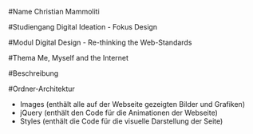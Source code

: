 #Name
Christian Mammoliti

#Studiengang
Digital Ideation - Fokus Design

#Modul
Digital Design - Re-thinking the Web-Standards

#Thema
Me, Myself and the Internet

#Beschreibung


#Ordner-Architektur
- Images (enthält alle auf der Webseite gezeigten Bilder und Grafiken)
- jQuery (enthält den Code für die Animationen der Webseite)
- Styles (enthält die Code für die visuelle Darstellung der Seite)